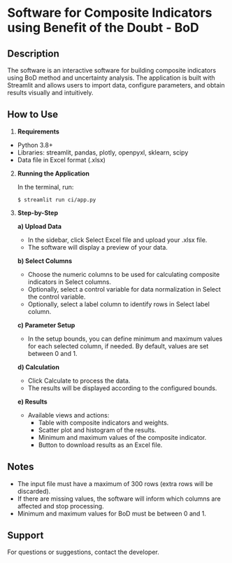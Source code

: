 # Software for Composite Indicators using Benefit of the Doubt - BoD
## Description
The software is an interactive software for building composite indicators using BoD method and uncertainty analysis. The application is built with Streamlit and allows users to import data, configure parameters, and obtain results visually and intuitively.

## How to Use
1. **Requirements**
* Python 3.8+
* Libraries: streamlit, pandas, plotly, openpyxl, sklearn, scipy
* Data file in Excel format (.xlsx)
2. **Running the Application**
  
    In the terminal, run:
  
    ```$ streamlit run ci/app.py ```

3. **Step-by-Step**

   **a) Upload Data**
    * In the sidebar, click Select Excel file and upload your .xlsx file.
    * The software will display a preview of your data.
  
   **b) Select Columns**
    * Choose the numeric columns to be used for calculating composite indicators in Select columns.
    * Optionally, select a control variable for data normalization in Select the control variable.
    * Optionally, select a label column to identify rows in Select label column.
  
   **c) Parameter Setup**
    * In the setup bounds, you can define minimum and maximum values for each selected column, if needed. By default, values are set between 0 and 1.

   **d) Calculation**
    * Click Calculate to process the data.
    * The results will be displayed according to the configured bounds.
  
   **e) Results**
    * Available views and actions:
        * Table with composite indicators and weights.
        * Scatter plot and histogram of the results.
        * Minimum and maximum values of the composite indicator.
        * Button to download results as an Excel file.

## Notes
   * The input file must have a maximum of 300 rows (extra rows will be discarded).
   * If there are missing values, the software will inform which columns are affected and stop processing.
   * Minimum and maximum values for BoD must be between 0 and 1.

## Support
   For questions or suggestions, contact the developer.

